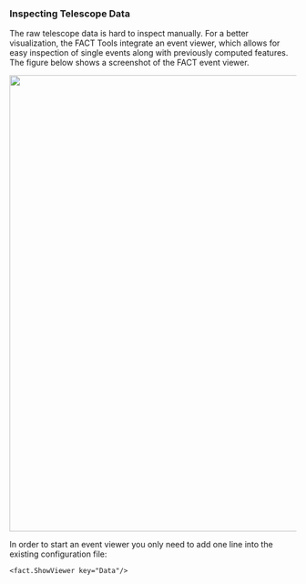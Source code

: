 ### Inspecting Telescope Data

The raw telescope data is hard to inspect manually. For a better visualization,
the FACT Tools integrate an event viewer, which allows for easy inspection of
single events along with previously computed features. The figure below shows
a screenshot of the FACT event viewer.

<div style="text-align:center;">
	<img style="width:800px;" src="../images/fact-viewer-screenshot.png" />
</div>

In order to start an event viewer you only need to add one line into the existing configuration file:

	<fact.ShowViewer key="Data"/>

